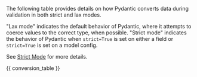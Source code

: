 The following table provides details on how Pydantic converts data during validation in both strict and lax modes.

"Lax mode" indicates the default behavior of Pydantic, where it attempts to coerce values to the correct type, when possible. "Strict mode" indicates the behavior of Pydantic when `strict=True` is set on either a field or `strict=True` is set on a model config.

See [Strict Mode](strict_mode.md) for more details.

{{ conversion_table }}
